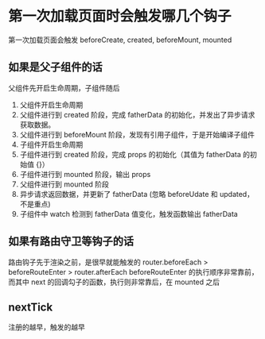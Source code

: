 # 第一次加载页面时会触发哪几个钩子

第一次加载页面会触发 beforeCreate, created, beforeMount, mounted

## 如果是父子组件的话

父组件先开启生命周期，子组件随后

1. 父组件开启生命周期
2. 父组件进行到 created 阶段，完成 fatherData 的初始化，并发出了异步请求获取数据。
3. 父组件进行到 beforeMount 阶段，发现有引用子组件，于是开始编译子组件
4. 子组件开启生命周期
5. 子组件进行到 created 阶段，完成 props 的初始化（其值为 fatherData 的初始值 {}）
6. 子组件进行到 mounted 阶段，输出 props
7. 父组件进行到 mounted 阶段
8. 异步请求返回数据，并更新了 fatherData (忽略 beforeUdate 和 updated，不是重点)
9. 子组件中 watch 检测到 fatherData 值变化，触发函数输出 fatherData

## 如果有路由守卫等钩子的话

路由钩子先于渲染之前，是很早就能触发的
router.beforeEach > beforeRouteEnter > router.afterEach
beforeRouteEnter 的执行顺序非常靠前，而其中 next 的回调勾子的函数，执行则非常靠后，在 mounted 之后

## nextTick

注册的越早，触发的越早
